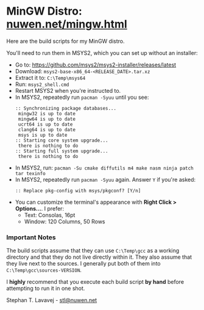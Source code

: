 # MinGW Distro: [nuwen.net/mingw.html](https://nuwen.net/mingw.html)

Here are the build scripts for my MinGW distro.

You'll need to run them in MSYS2, which you can set up without an installer:

* Go to: https://github.com/msys2/msys2-installer/releases/latest
* Download: `msys2-base-x86_64-<RELEASE_DATE>.tar.xz`
* Extract it to: `C:\Temp\msys64`
* Run: `msys2_shell.cmd`
* Restart MSYS2 when you're instructed to.
* In MSYS2, repeatedly run `pacman -Syuu` until you see:
  ```
  :: Synchronizing package databases...
   mingw32 is up to date
   mingw64 is up to date
   ucrt64 is up to date
   clang64 is up to date
   msys is up to date
  :: Starting core system upgrade...
   there is nothing to do
  :: Starting full system upgrade...
   there is nothing to do
  ```
* In MSYS2, run: `pacman -Su cmake diffutils m4 make nasm ninja patch tar texinfo`
* In MSYS2, repeatedly run `pacman -Syuu` again. Answer `Y` if you're asked:
  ```
  :: Replace pkg-config with msys/pkgconf? [Y/n]
  ```
* You can customize the terminal's appearance with **Right Click > Options...**. I prefer:
  + Text: Consolas, 16pt
  + Window: 120 Columns, 50 Rows

### Important Notes

The build scripts assume that they can use `C:\Temp\gcc` as a working directory and
that they do not live directly within it. They also assume that they live next
to the sources. I generally put both of them into `C:\Temp\gcc\sources-VERSION`.

I **highly** recommend that you execute each build script **by hand** before attempting to run it in one shot.

Stephan T. Lavavej - stl@nuwen.net
